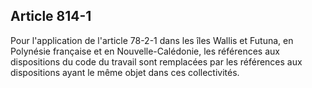 Article 814-1
----
Pour l'application de l'article 78-2-1 dans les îles Wallis et Futuna, en
Polynésie française et en Nouvelle-Calédonie, les références aux dispositions du
code du travail sont remplacées par les références aux dispositions ayant le
même objet dans ces collectivités.
